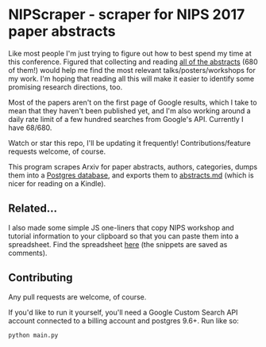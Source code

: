 # NIPScraper - scraper for NIPS 2017 paper abstracts

Like most people I'm just trying to figure out how to best spend my time at this conference. Figured that collecting and reading [all of the abstracts](https://nips.cc/Conferences/2017/AcceptedPapersInitial) (680 of them!) would help me find the most relevant talks/posters/workshops for my work. I'm hoping that reading all this will make it easier to identify some promising research directions, too.

Most of the papers aren't on the first page of Google results, which I take to mean that they haven't been published yet, and I'm also working around a daily rate limit of a few hundred searches from Google's API. Currently I have 68/680.

Watch or star this repo, I'll be updating it frequently! Contributions/feature requests welcome, of course.

This program scrapes Arxiv for paper abstracts, authors, categories, dumps them into a [Postgres database](https://github.com/JasonBenn/nips-scraper/blob/master/dump.sql), and exports them to [abstracts.md](https://github.com/JasonBenn/nips-scraper/blob/master/abstracts.md) (which is nicer for reading on a Kindle).


## Related...

I also made some simple JS one-liners that copy NIPS workshop and tutorial information to your clipboard so that you can paste them into a spreadsheet. Find the spreadsheet [here](https://docs.google.com/spreadsheets/d/1gQpSSjoypqtTSPaJdLvT8UsGEgjJXZSZc0KkLlSDLFk/edit?usp=sharing) (the snippets are saved as comments).


## Contributing

Any pull requests are welcome, of course.

If you'd like to run it yourself, you'll need a Google Custom Search API account connected to a billing account and postgres 9.6+. Run like so:
```
python main.py
```
